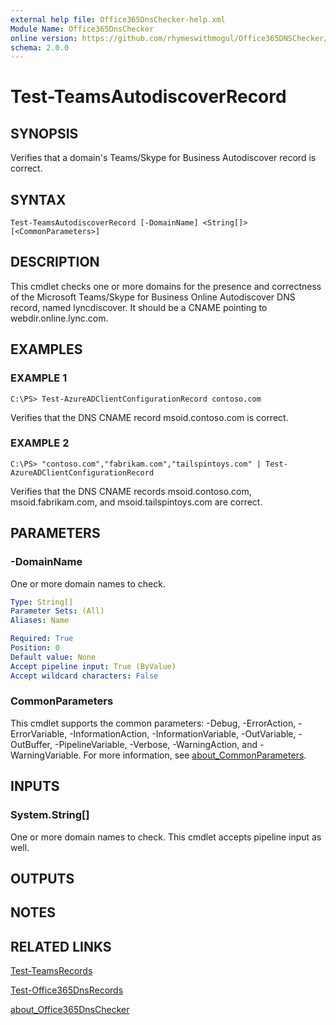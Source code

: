 ```yaml
---
external help file: Office365DnsChecker-help.xml
Module Name: Office365DnsChecker
online version: https://github.com/rhymeswithmogul/Office365DNSChecker/blob/main/man/en-US/Test-TeamsAutodiscoverRecords.md
schema: 2.0.0
---
```


# Test-TeamsAutodiscoverRecord

## SYNOPSIS
Verifies that a domain's Teams/Skype for Business Autodiscover record is correct.

## SYNTAX

```
Test-TeamsAutodiscoverRecord [-DomainName] <String[]> [<CommonParameters>]
```

## DESCRIPTION
This cmdlet checks one or more domains for the presence and correctness of the Microsoft Teams/Skype for Business Online Autodiscover DNS record, named lyncdiscover. 
It should be a CNAME pointing to webdir.online.lync.com.

## EXAMPLES

### EXAMPLE 1
```
C:\PS> Test-AzureADClientConfigurationRecord contoso.com
```

Verifies that the DNS CNAME record msoid.contoso.com is correct.

### EXAMPLE 2
```
C:\PS> "contoso.com","fabrikam.com","tailspintoys.com" | Test-AzureADClientConfigurationRecord
```

Verifies that the DNS CNAME records msoid.contoso.com, msoid.fabrikam.com, and msoid.tailspintoys.com are correct.

## PARAMETERS

### -DomainName
One or more domain names to check.

```yaml
Type: String[]
Parameter Sets: (All)
Aliases: Name

Required: True
Position: 0
Default value: None
Accept pipeline input: True (ByValue)
Accept wildcard characters: False
```

### CommonParameters
This cmdlet supports the common parameters: -Debug, -ErrorAction, -ErrorVariable, -InformationAction, -InformationVariable, -OutVariable, -OutBuffer, -PipelineVariable, -Verbose, -WarningAction, and -WarningVariable. For more information, see [about_CommonParameters](http://go.microsoft.com/fwlink/?LinkID=113216).

## INPUTS

### System.String[]
One or more domain names to check.  This cmdlet accepts pipeline input as well.

## OUTPUTS

## NOTES

## RELATED LINKS

[Test-TeamsRecords]()

[Test-Office365DnsRecords]()

[about_Office365DnsChecker]()

